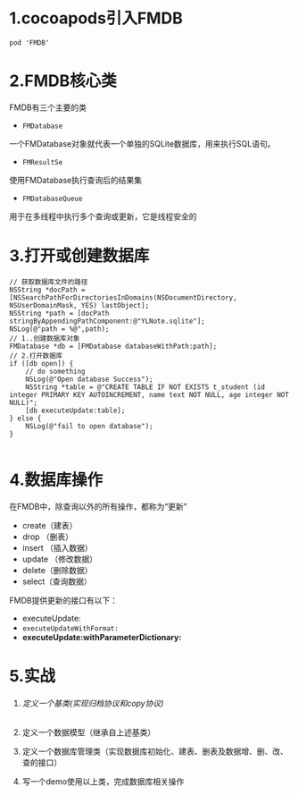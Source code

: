 # 1.cocoapods引入FMDB

`pod 'FMDB'`

# 2.FMDB核心类

FMDB有三个主要的类

- `FMDatabase`

一个FMDatabase对象就代表一个单独的SQLite数据库，用来执行SQL语句。

- `FMResultSe`

使用FMDatabase执行查询后的结果集

- `FMDatabaseQueue`

用于在多线程中执行多个查询或更新，它是线程安全的

# 3.打开或创建数据库

```objc
// 获取数据库文件的路径
NSString *docPath = [NSSearchPathForDirectoriesInDomains(NSDocumentDirectory, NSUserDomainMask, YES) lastObject];
NSString *path = [docPath stringByAppendingPathComponent:@"YLNote.sqlite"];
NSLog(@"path = %@",path);
// 1..创建数据库对象
FMDatabase *db = [FMDatabase databaseWithPath:path];
// 2.打开数据库
if ([db open]) {
    // do something
    NSLog(@"Open database Success");
    NSString *table = @"CREATE TABLE IF NOT EXISTS t_student (id integer PRIMARY KEY AUTOINCREMENT, name text NOT NULL, age integer NOT NULL)";
    [db executeUpdate:table];
} else {
    NSLog(@"fail to open database");
}


```

# 4.数据库操作

在FMDB中，除查询以外的所有操作，都称为“更新”

- create（建表）
- drop （删表）
- insert （插入数据）
- update （修改数据）
- delete（删除数据）
- select（查询数据）

FMDB提供更新的接口有以下：

* executeUpdate:
* `executeUpdateWithFormat:`
* **executeUpdate:withParameterDictionary:**

# 5.实战

1. ######  定义一个基类(实现归档协议和copy协议)

2. 定义一个数据模型（继承自上述基类）

3. 定义一个数据库管理类（实现数据库初始化、建表、删表及数据增、删、改、查的接口）

4. 写一个demo使用以上类，完成数据库相关操作

    

